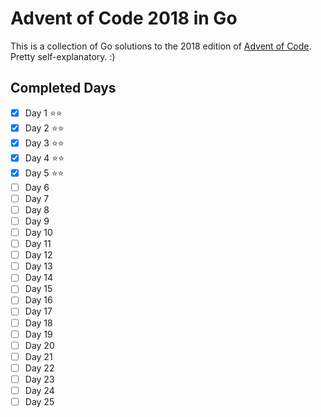 # Advent of Code 2018 in Go

This is a collection of Go solutions to the 2018 edition of [Advent of Code](https://adventofcode.com/2018). Pretty self-explanatory. :)

## Completed Days

- [X] Day 1 ⭐⭐
- [X] Day 2 ⭐⭐
- [X] Day 3 ⭐⭐
- [X] Day 4 ⭐⭐
- [X] Day 5 ⭐⭐
- [ ] Day 6
- [ ] Day 7
- [ ] Day 8
- [ ] Day 9
- [ ] Day 10
- [ ] Day 11
- [ ] Day 12
- [ ] Day 13
- [ ] Day 14
- [ ] Day 15
- [ ] Day 16
- [ ] Day 17
- [ ] Day 18
- [ ] Day 19
- [ ] Day 20
- [ ] Day 21
- [ ] Day 22
- [ ] Day 23
- [ ] Day 24
- [ ] Day 25
